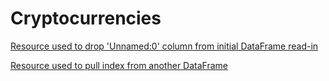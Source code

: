 # Cryptocurrencies
[Resource used to drop 'Unnamed:0' column from initial DataFrame read-in](https://net-informations.com/ds/err/unnamed.htm)

[Resource used to pull index from another DataFrame](https://stackoverflow.com/questions/18176933/create-an-empty-data-frame-with-index-from-another-data-frame)
